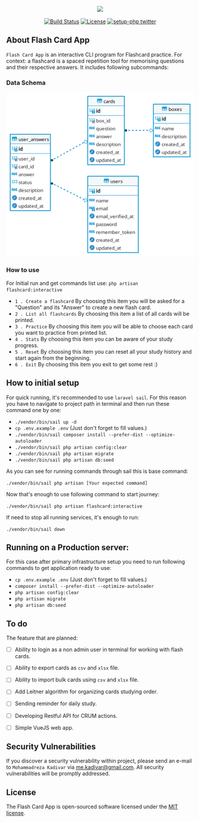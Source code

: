 <p align="center"><a href="https://www.studeersnel.nl/nl" target="_blank"><img src="https://d20ohkaloyme4g.cloudfront.net/img/studeersnel_logo.png" width="200"></a></p>

<p align="center">
<a href="https://github.com/kadivar/flash-card-app/actions/workflows/laravel.yml"><img src="https://github.com/kadivar/flash-card-app/actions/workflows/laravel.yml/badge.svg" alt="Build Status"></a>
<a href="https://github.com/kadivar/flash-card-app/blob/main/LICENSE.md"><img src="https://img.shields.io/packagist/l/laravel/framework" alt="License"></a>
<a href="https://twitter.com/mr_kadivar" title="setup-php twitter"><img alt="setup-php twitter" src="https://img.shields.io/badge/twitter-follow-1DA1F2?logo=twitter&logoColor=1DA1F2&labelColor=555555"></a>
</p>

## About Flash Card App

`Flash Card App` is an interactive CLI program for Flashcard practice. For context: a flashcard is a spaced
repetition tool for memorising questions and their respective answers.
It includes following subcommands:

### Data Schema
![Data Schema](https://github.com/kadivar/flash-card-app/blob/main/data-schema.png?raw=true)

### How to use
For Initial run and get commands list use: `php artisan flashcard:interactive`
- `1 . Create a flashcard` By choosing this item you will be asked for a "Question" and its "Answer" to create a new flash card.
- `2 . List all flashcards` By choosing this item a list of all cards will be printed.
- `3 . Practice` By choosing this item you will be able to choose each card you want to practice from printed list.
- `4 . Stats` By choosing this item you can be aware of your study progress.
- `5 . Reset` By choosing this item you can reset all your study history and start again from the beginning.
- `6 . Exit` By choosing this item you exit to get some rest :)

## How to initial setup
For quick running, it's recommended to use `laravel sail`. 
For this reason you have to navigate to project path in terminal and then run these command one by one:

- `./vendor/bin/sail up -d`
- `cp .env.example .env` (Just don't forget to fill values.)
- `./vendor/bin/sail composer install --prefer-dist --optimize-autoloader`
- `./vendor/bin/sail php artisan config:clear`
- `./vendor/bin/sail php artisan migrate`
- `./vendor/bin/sail php artisan db:seed`

As you can see for running commands through sail this is base command:

`./vendor/bin/sail php artisan [Your expected command]`


Now that's enough to use following command to start journey:

`./vendor/bin/sail php artisan flashcard:interactive`

If need to stop all running services, it's enough to run:

`./vendor/bin/sail down`

## Running on a Production server:
  
For this case after primary infrastructure setup you need to run following commands to get application ready to use:

- `cp .env.example .env` (Just don't forget to fill values.)
- `composer install --prefer-dist --optimize-autoloader`
- `php artisan config:clear`
- `php artisan migrate`
- `php artisan db:seed`

## To do

The feature that are planned:
- [ ] Ability to login as a non admin user in terminal for working with flash cards.
- [ ] Ability to export cards as `csv` and `xlsx` file.
- [ ] Ability to import bulk cards using  `csv` and `xlsx` file.
- [ ] Add Leitner algorithm for organizing cards studying order.
- [ ] Sending reminder for daily study.
- [ ] Developing Restful API for CRUM actions.
- [ ] Simple VueJS web app.


## Security Vulnerabilities

If you discover a security vulnerability within project, please send an e-mail to `Mohammadreza Kadivar` via [me.kadivar@gmail.com](mailto:taylor@laravel.com). All security vulnerabilities will be promptly addressed.

## License

The Flash Card App is open-sourced software licensed under the [MIT license](https://opensource.org/licenses/MIT).
